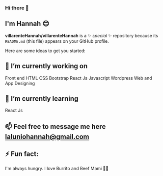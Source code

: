 ### Hi there 👋
## I'm Hannah 😊


**villarenteHannah/villarenteHannah** is a ✨ _special_ ✨ repository because its `README.md` (this file) appears on your GitHub profile.

Here are some ideas to get you started:

## 🔭 I’m currently working on 
  Front end
HTML
CSS
Bootstrap
React Js
Javascript
Wordpress
Web and App Designing
## 🌱 I’m currently learning 
React Js
## 📫 Feel free to message me here laluniohannah@gmail.com
## ⚡ Fun fact: 
I'm always hungry. I love Burrito and Beef Mami 🌯🍜
